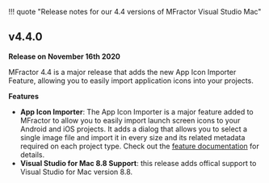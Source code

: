 !!! quote "Release notes for our 4.4 versions of MFractor Visual Studio Mac"

## v4.4.0

**Release on November 16th 2020**

MFractor 4.4 is a major release that adds the new App Icon Importer Feature, allowing you to easily import application icons into your projects.

**Features**

* **App Icon Importer**: The App Icon Importer is a major feature added to MFractor to allow you to easily import launch screen icons to your Android and iOS projects. It adds a dialog that allows you to select a single image file and import it in every size and its related metadata required on each project type. Check out the [feature documentation](/image-management/app-icon-importer) for details.
* **Visual Studio for Mac 8.8 Support**: this release adds offical support to Visual Studio for Mac version 8.8.

